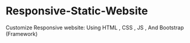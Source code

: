 # Responsive-Static-Website
Customize Responsive website: Using HTML , CSS , JS , And Bootstrap (Framework)
